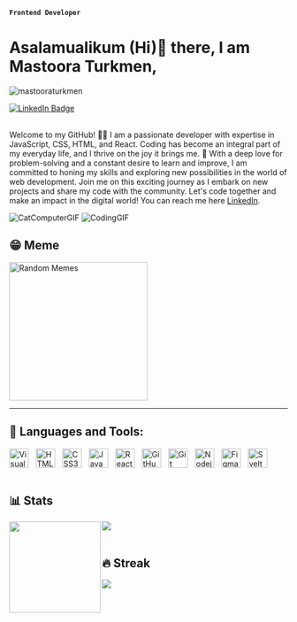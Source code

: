 **`Frontend Developer`**

# Asalamualikum (Hi)👋 there, I am Mastoora Turkmen,

<p align="left"> <img src="https://komarev.com/ghpvc/?username=mastooraturkmen&label=Profile%20views&color=0e75b6&style=flat" alt="mastooraturkmen" /> </p> <a href="https://www.linkedin.com/in/mastoora-turkmen/"><img src="https://img.shields.io/badge/-@mastooraTurkmen-0077B5?style=flat-square&amp;labelColor=0077B5&amp;logo=LinkedIn&amp;link=https://www.linkedin.com/in/mastoora-turkmen/" alt="LinkedIn Badge"></a>

<br />
<br />

Welcome to my GitHub! 👩‍💻 I am a passionate developer with expertise in JavaScript, CSS, HTML, and React. Coding has become an integral part of my everyday life, and I thrive on the joy it brings me. 🤠 With a deep love for problem-solving and a constant desire to learn and improve, I am committed to honing my skills and exploring new possibilities in the world of web development. Join me on this exciting journey as I embark on new projects and share my code with the community. Let's code together and make an impact in the digital world! You can reach me here [LinkedIn](https://www.linkedin.com/in/mastoora-turkmen/).

![CatComputerGIF](https://github.com/MastooraTurkmen/MastooraTurkmen/assets/132576850/4f51607c-7b3b-445a-bd5e-320f11a81eed) ![CodingGIF](https://github.com/MastooraTurkmen/MastooraTurkmen/assets/132576850/ddec8b62-1039-42d3-a361-46dcc1338b07)

## 😁 Meme

<img alt="Random Memes" height="250px" src="https://web.ohidur.com/memes/random.jpg?category=programming">

---

## 💼 Languages and Tools:

<img align="left" alt="Visual Studio Code" width="35px" src="https://cdn.jsdelivr.net/gh/devicons/devicon/icons/vscode/vscode-original.svg" style="padding-right:10px;" />
<img align="left" alt="HTML5"  width="35px"  src="https://cdn.jsdelivr.net/gh/devicons/devicon/icons/html5/html5-original.svg" style="padding-right:10px;" />
<img align="left" alt="CSS3" width="35px"  src="https://cdn.jsdelivr.net/gh/devicons/devicon/icons/css3/css3-original.svg" style="padding-right:10px;" />
<img align="left" alt="JavaScript"  width="35px"  src="https://cdn.jsdelivr.net/gh/devicons/devicon/icons/javascript/javascript-original.svg" style="padding-right:10px;" />
<img align="left" alt="React"  width="35px"  src="https://cdn.jsdelivr.net/gh/devicons/devicon/icons/react/react-original.svg" style="padding-right:10px;" />
<img align="left" alt="GitHub" width="35px" style="padding-right:10px;" src="https://cdn.jsdelivr.net/gh/devicons/devicon/icons/github/github-original.svg" />
<img align="left" alt="Git" width="35px" style="padding-right:10px;" src="https://cdn.jsdelivr.net/gh/devicons/devicon/icons/git/git-original.svg" />
<img align="left" alt="Nodejs"  width="35px"  src="https://cdn.jsdelivr.net/gh/devicons/devicon/icons/nodejs/nodejs-original.svg" style="padding-right:10px;" />
<img align="left" alt="Figma"  width="35px"  src="https://cdn.jsdelivr.net/gh/devicons/devicon/icons/figma/figma-original.svg" style="padding-right:10px;" />
<img align="left" alt="Svelte"  width="35px"  src="https://cdn.jsdelivr.net/gh/devicons/devicon/icons/svelte/svelte-original.svg" style="padding-right:10px;" />

<br/>
<br/>
<br/>

## 📊 Stats

<div>
  <img height="165" align="left" src="https://github-readme-stats.vercel.app/api?username=MastooraTurkmen&show_icons=true&theme=codeSTACKr&hide=contribs" />
  <img src="https://github-readme-stats.vercel.app/api/top-langs/?username=MastooraTurkmen&layout=compact&show_icons=true&theme=codeSTACKr" />
</div>

<br/>

## 🔥 Streak

<picture>
    <source media="(prefers-color-scheme: dark)" srcset="https://streak-stats.demolab.com?user=MastooraTurkmen&theme=dark" />
    <img src="https://streak-stats.demolab.com?user=MastooraTurkmen&theme=default" />
</picture>

